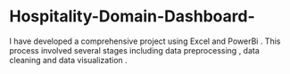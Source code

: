 # Hospitality-Domain-Dashboard-
I have developed a comprehensive project using Excel and PowerBi . This process  involved several stages including data preprocessing , data cleaning and data visualization . 
